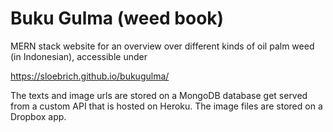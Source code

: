 # Buku Gulma (weed book)
MERN stack website for an overview over different kinds of oil palm weed (in Indonesian), accessible under 

https://sloebrich.github.io/bukugulma/ 

The texts and image urls are stored on a MongoDB database get served from a custom API that is hosted on Heroku. 
The image files are stored on a Dropbox app. 
